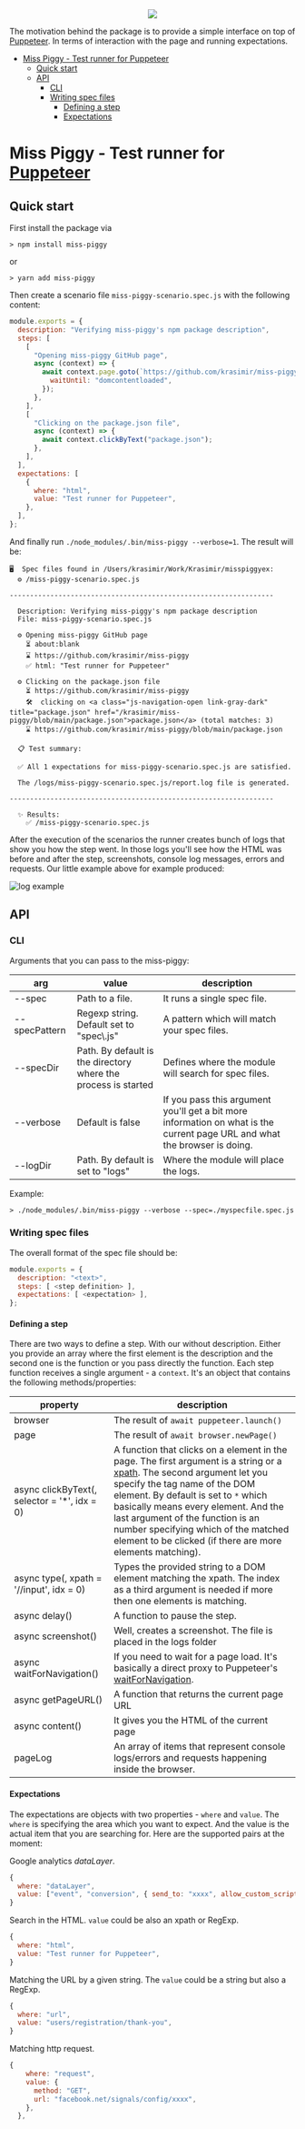 <div align="center"><img src="./assets/miss-piggy.jpg" /></div>

The motivation behind the package is to provide a simple interface on top of [Puppeteer](https://pptr.dev/). In terms of interaction with the page and running expectations.

- [Miss Piggy - Test runner for Puppeteer](#miss-piggy---test-runner-for-puppeteer)
  - [Quick start](#quick-start)
  - [API](#api)
    - [CLI](#cli)
    - [Writing spec files](#writing-spec-files)
      - [Defining a step](#defining-a-step)
      - [Expectations](#expectations)

# Miss Piggy - Test runner for [Puppeteer](https://pptr.dev/)

## Quick start

First install the package via

```
> npm install miss-piggy
```

or 

```
> yarn add miss-piggy
```

Then create a scenario file `miss-piggy-scenario.spec.js` with the following content:

```js
module.exports = {
  description: "Verifying miss-piggy's npm package description",
  steps: [
    [
      "Opening miss-piggy GitHub page",
      async (context) => {
        await context.page.goto(`https://github.com/krasimir/miss-piggy`, {
          waitUntil: "domcontentloaded",
        });
      },
    ],
    [
      "Clicking on the package.json file",
      async (context) => {
        await context.clickByText("package.json");
      },
    ],
  ],
  expectations: [
    {
      where: "html",
      value: "Test runner for Puppeteer",
    },
  ],
};
```

And finally run `./node_modules/.bin/miss-piggy --verbose=1`. The result will be:

```
🖥️  Spec files found in /Users/krasimir/Work/Krasimir/misspiggyex:
  ⚙️ /miss-piggy-scenario.spec.js

-----------------------------------------------------------------

  Description: Verifying miss-piggy's npm package description
  File: miss-piggy-scenario.spec.js

  ⚙️ Opening miss-piggy GitHub page
    ⏳ about:blank
    ⌛ https://github.com/krasimir/miss-piggy
    ✅ html: "Test runner for Puppeteer"

  ⚙️ Clicking on the package.json file
    ⏳ https://github.com/krasimir/miss-piggy
    🛠️  clicking on <a class="js-navigation-open link-gray-dark" title="package.json" href="/krasimir/miss-piggy/blob/main/package.json">package.json</a> (total matches: 3)
    ⌛ https://github.com/krasimir/miss-piggy/blob/main/package.json

  📋 Test summary:

  ✅ All 1 expectations for miss-piggy-scenario.spec.js are satisfied.

  The /logs/miss-piggy-scenario.spec.js/report.log file is generated.

-----------------------------------------------------------------

  ✨ Results:
    ✅ /miss-piggy-scenario.spec.js
```

After the execution of the scenarios the runner creates bunch of logs that show you how the step went. In those logs you'll see how the HTML was before and after the step, screenshots, console log messages, errors and requests. Our little example above for example produced:

![log example](./assets/log.example.png)

## API

### CLI

Arguments that you can pass to the miss-piggy:

| arg | value | description |
| --- | ----- | ----------- |
| --spec | Path to a file. | It runs a single spec file. |
| --specPattern | Regexp string. Default set to "spec\\.js" | A pattern which will match your spec files. |
| --specDir | Path. By default is the directory where the process is started | Defines where the module will search for spec files. |
| --verbose | Default is false | If you pass this argument you'll get a bit more information on what is the current page URL and what the browser is doing. |
| --logDir | Path. By default is set to "logs" | Where the module will place the logs. |

Example:

```
> ./node_modules/.bin/miss-piggy --verbose --spec=./myspecfile.spec.js
```

### Writing spec files

The overall format of the spec file should be:

```js
module.exports = {
  description: "<text>",
  steps: [ <step definition> ],
  expectations: [ <expectation> ],
};
```

#### Defining a step

There are two ways to define a step. With our without description. Either you provide an array where the first element is the description and the second one is the function or you pass directly the function. Each step function receives a single argument - a `context`. It's an object that contains the following methods/properties:

| property | description |
| --- | ----------- |
| browser | The result of `await puppeteer.launch()` |
| page | The result of `await browser.newPage()` |
| async clickByText(<string or xpath>, selector = '*', idx = 0) | A function that clicks on a element in the page. The first argument is a string or a [xpath](https://developer.mozilla.org/en-US/docs/Web/XPath). The second argument let you specify the tag name of the DOM element. By default is set to `*` which basically means every element. And the last argument of the function is an number specifying which of the matched element to be clicked (if there are more elements matching). |
| async type(<string>, xpath = '//input', idx = 0) | Types the provided string to a DOM element matching the xpath. The index as a third argument is needed if more then one elements is matching. |
| async delay(<interval>) | A function to pause the step. |
| async screenshot() | Well, creates a screenshot. The file is placed in the logs folder |
| async waitForNavigation() | If you need to wait for a page load. It's basically a direct proxy to Puppeteer's [waitForNavigation](https://pptr.dev/#?product=Puppeteer&version=v5.5.0&show=api-pagewaitfornavigationoptions). |
| async getPageURL() | A function that returns the current page URL |
| async content() | It gives you the HTML of the current page |
| pageLog | An array of items that represent console logs/errors and requests happening inside the browser. |

#### Expectations

The expectations are objects with two properties - `where` and `value`. The `where` is specifying the area which you want to expect. And the value is the actual item that you are searching for. Here are the supported pairs at the moment:

Google analytics *dataLayer*.

```js
{
  where: "dataLayer",
  value: ["event", "conversion", { send_to: "xxxx", allow_custom_scripts: true }],
}
```

Search in the HTML. `value` could be also an xpath or RegExp.

```js
{
  where: "html",
  value: "Test runner for Puppeteer",
}
```

Matching the URL by a given string. The `value` could be a string but also a RegExp.

```js
{
  where: "url",
  value: "users/registration/thank-you",
}
```

Matching http request.

```js
{
    where: "request",
    value: {
      method: "GET",
      url: "facebook.net/signals/config/xxxx",
    },
  },
```